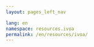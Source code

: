```yaml
---
layout: pages_left_nav

lang: en
namespace: resources.ivoa
permalink: /en/resources/ivoa/
---
```


<!-- Content start -->

<!-- Content end -->